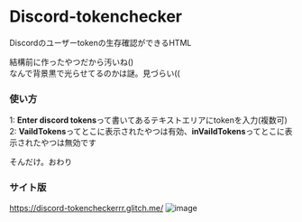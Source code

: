 # Discord-tokenchecker
Discordのユーザーtokenの生存確認ができるHTML

結構前に作ったやつだから汚いね()<br>
なんで背景黒で光らせてるのかは謎。見づらい((

### 使い方
1: **Enter discord tokens**って書いてあるテキストエリアにtokenを入力(複数可)<br>
2: **VaildTokens**ってとこに表示されたやつは有効、**inVaildTokens**ってとこに表示されたやつは無効です<br>

そんだけ。おわり

### サイト版
https://discord-tokencheckerrr.glitch.me/
![image](https://github.com/VEDA00133912/Discord-tokenchecker/assets/143770907/d7977342-5db7-43a8-a10c-ad6fbfbfd679)
